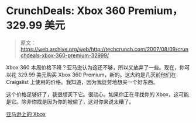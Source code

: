 # CrunchDeals: Xbox 360 Premium，329.99 美元

> 原文：<https://web.archive.org/web/http://techcrunch.com/2007/08/09/crunchdeals-xbox-360-premium-32999/>

Xbox 360 本周价格下降？亚马逊认为这还不够，所以又放弃了一些。现在，你可以花 329.99 美元购买 Xbox 360 Premium，新的。这大约是几天前他们在 Craigslist 上使用的价格。我知道，因为我徒劳地想买一个好东西。

这个价格足够好了，我很想买下它。很动心。如果你正在寻找你的 Xbox，这可能是它。除非你找是因为你的被偷了，这对你来说太糟了。

[亚马逊上的 Xbox](https://web.archive.org/web/20140109151536/http://www.amazon.com/Xbox-Console-20GB-Hard-Drive/dp/B000B43OY4/ref=pd_bbs_sr_1/104-1818015-9653539?ie=UTF8&s=videogames&qid=1186691601&sr=8-1)